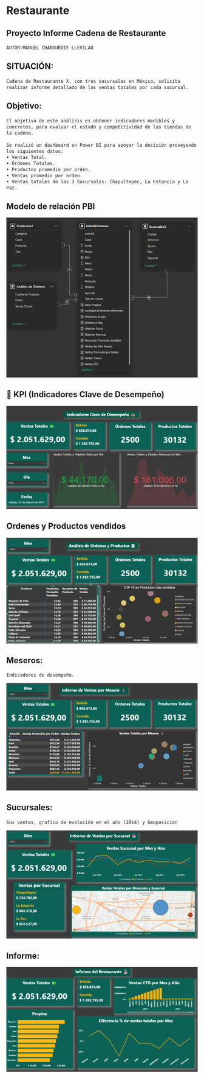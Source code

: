 # Restaurante

## Proyecto Informe Cadena de Restaurante
    AUTOR:MANUEL CHANOURDIE LLEVILAO

## SITUACIÓN:
    Cadena de Restaurante X, con tres sucursales en México, solicita realizar informe detallado de las ventas totales por cada sucursal.

## Objetivo:
    El objetivo de este análisis es obtener indicadores medibles y concretos, para evaluar el estado y competitividad de las tiendas de la cadena.

    Se realizó un dashboard en Power BI para apoyar la decisión proveyendo los siguientes datos: 
    • Ventas Total.
    • Órdenes Totales.
    • Productos promedio por orden.
    • Ventas promedio por orden.
    • Ventas totales de las 3 Sucursales: Chapultepec, La Estancia y La Paz.

## Modelo de relación PBI

![alt text](image-5.png) 

## 🚦 KPI (Indicadores Clave de Desempeño) 

![alt text](image.png)

## Ordenes y Productos vendidos

![alt text](image-6.png)

## Meseros:
    Indicadores de desempeño.

![alt text](image-2.png)

## Sucursales:
    Sus ventas, grafico de evolución en el año (2014) y Geoposición

![alt text](image-3.png)

## Informe:

![alt text](image-4.png)